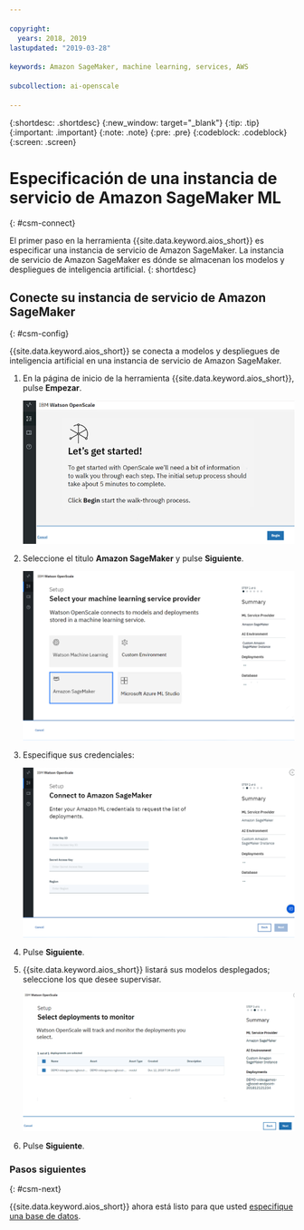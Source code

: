 ```yaml
---

copyright:
  years: 2018, 2019
lastupdated: "2019-03-28"

keywords: Amazon SageMaker, machine learning, services, AWS

subcollection: ai-openscale

---
```


{:shortdesc: .shortdesc}
{:new_window: target="_blank"}
{:tip: .tip}
{:important: .important}
{:note: .note}
{:pre: .pre}
{:codeblock: .codeblock}
{:screen: .screen}

# Especificación de una instancia de servicio de Amazon SageMaker ML
{: #csm-connect}

El primer paso en la herramienta {{site.data.keyword.aios_short}} es especificar una instancia de servicio de Amazon SageMaker. La instancia de servicio de Amazon SageMaker es dónde se almacenan los modelos y despliegues de inteligencia artificial.
{: shortdesc}

## Conecte su instancia de servicio de Amazon SageMaker
{: #csm-config}

{{site.data.keyword.aios_short}} se conecta a modelos y despliegues de inteligencia artificial en una instancia de servicio de Amazon SageMaker.

1.  En la página de inicio de la herramienta {{site.data.keyword.aios_short}}, pulse **Empezar**.

    ![Página de inicio](images/gs-config-start.png)

1.  Seleccione el titulo **Amazon SageMaker** y pulse **Siguiente**.

    ![Seleccionar servicio de Amazon SageMaker](images/connect-sage.png)

1.  Especifique sus credenciales:

    ![Especificar las credenciales de servicio de Amazon SageMaker](images/connect-sage-cred.png)

1.  Pulse **Siguiente**.

1.  {{site.data.keyword.aios_short}} listará sus modelos desplegados; seleccione los que desee supervisar.

    ![Seleccionar modelos desplegados de Amazon SageMaker](images/connect-sage-deploys.png)

1.  Pulse **Siguiente**.

### Pasos siguientes
{: #csm-next}

{{site.data.keyword.aios_short}} ahora está listo para que usted [especifique una base de datos](/docs/services/ai-openscale?topic=ai-openscale-connect-db).
